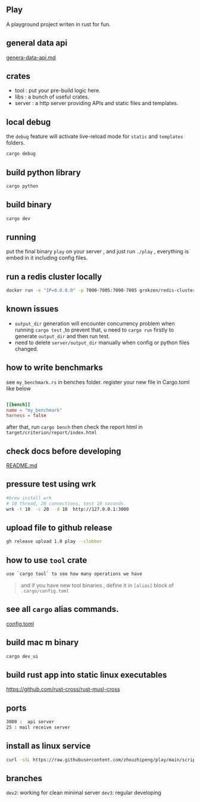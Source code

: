 ## Play
A playground project writen in rust for fun.

## general data api
[genera-data-api.md](doc%2Fgenera-data-api.md)

## crates
* tool : put your pre-build logic here.
* libs :  a bunch of useful crates.
* server : a http server providing APIs and static files and templates.

## local debug
the `debug` feature will activate live-reload mode for `static` and `templates` folders.
```bash
cargo debug
```

## build python library
```bash
cargo python
```


## build binary
```bash
cargo dev
```

## running
put the final binary `play` on your server , and just run `./play` , everything is embed in it including config files.


## run a redis cluster locally
```bash
docker run -e "IP=0.0.0.0" -p 7000-7005:7000-7005 grokzen/redis-cluster:latest
```

## known issues
* `output_dir` generation will encounter concurrency problem when running `cargo test`
 ,to prevent that, u need to `cargo run` firstly to generate `output_dir`  and then run test.
* need to delete `server/output_dir` manually when config or python files changed.


## how to write  benchmarks
see `my_benchmark.rs` in benches folder. register your new file in Cargo.toml like below

```toml

[[bench]]
name = "my_benchmark"
harness = false
```

after that, run `cargo bench` then check the report html in `target/criterion/report/index.html`

## check docs before developing
[README.md](doc/README.md)


## pressure test using wrk
```bash
#brew install wrk 
# 10 thread, 20 connections, test 10 seconds.
wrk -t 10  -c 20  -d 10  http://127.0.0.1:3000
```

## upload file to github release
```bash
gh release upload 1.0 play --clobber
```

## how to use `tool` crate
```bash
use `cargo tool` to see how many operations we have
```
> and if you have new tool binaries , define it in  `[alias]` block of `.cargo/config.toml`

## see all `cargo` alias commands.
[config.toml](.cargo%2Fconfig.toml)


## build mac m binary
```bash
cargo dev_ui
```

## build rust app into static linux executables
https://github.com/rust-cross/rust-musl-cross


## ports
```bash
3000 :  api server
25 : mail receive server
```

## install as linux service
```bash
curl -sSL https://raw.githubusercontent.com/zhouzhipeng/play/main/scripts/install_service.sh | sudo bash
```


## branches

`dev2`: working for clean minimal server
`dev3`: regular developing